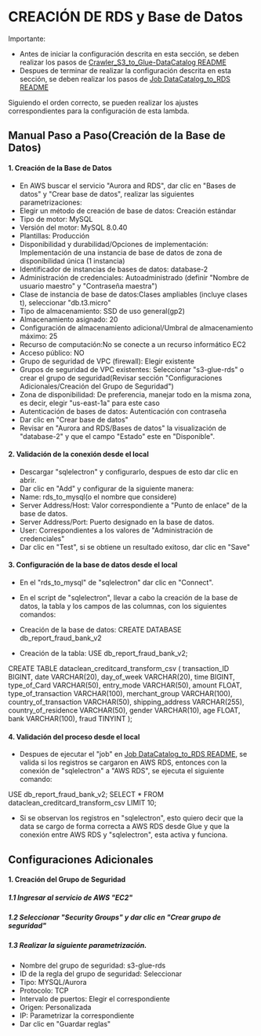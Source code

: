 # CREACIÓN DE RDS y Base de Datos

Importante: 
- Antes de iniciar la configuración descrita en esta sección, se deben realizar los pasos de [Crawler_S3_to_Glue-DataCatalog README](./docs/Crawler_S3_to_Glue-DataCatalog.md)
- Despues de terminar de realizar la configuración descrita en esta sección, se deben realizar los pasos de [Job DataCatalog_to_RDS README](./docs/DataCatalog_to_RDS.md)

Siguiendo el orden correcto, se pueden realizar los ajustes correspondientes para la configuración de esta lambda.

## Manual Paso a Paso(Creación de la Base de Datos)

#### 1. Creación de la Base de Datos

- En AWS buscar el servicio "Aurora and RDS", dar clic en "Bases de datos" y "Crear base de datos", realizar las siguientes parametrizaciones:
- Elegir un método de creación de base de datos: Creación estándar
- Tipo de motor: MySQL
- Versión del motor: MySQL 8.0.40
- Plantillas: Producción
- Disponibilidad y durabilidad/Opciones de implementación: Implementación de una instancia de base de datos de zona de disponibilidad única (1 instancia)
- Identificador de instancias de bases de datos: database-2
- Administración de credenciales: Autoadministrado (definir "Nombre de usuario maestro" y "Contraseña maestra")
- Clase de instancia de base de datos:Clases ampliables (incluye clases t), seleccionar "db.t3.micro"
- Tipo de almacenamiento: SSD de uso general(gp2)
- Almacenamiento asignado: 20
- Configuración de almacenamiento adicional/Umbral de almacenamiento máximo: 25
- Recurso de computación:No se conecte a un recurso informático EC2
- Acceso público: NO
- Grupo de seguridad de VPC (firewall): Elegir existente
- Grupos de seguridad de VPC existentes: Seleccionar "s3-glue-rds" o crear el grupo de seguridad(Revisar sección "Configuraciones Adicionales/Creación del Grupo de Seguridad")
- Zona de disponibilidad: De preferencia, manejar todo en la misma zona, es decir, elegir "us-east-1a" para este caso
- Autenticación de bases de datos: Autenticación con contraseña
- Dar clic en "Crear base de datos"
- Revisar en "Aurora and RDS/Bases de datos" la visualización de "database-2" y que el campo "Estado" este en "Disponible".


#### 2. Validación de la conexión desde el local

- Descargar "sqlelectron" y configurarlo, despues de esto dar clic en abrir.
- Dar clic en "Add" y configurar de la siguiente manera:
- Name: rds_to_mysql(o el nombre que considere)
- Server Address/Host: Valor correspondiente a "Punto de enlace" de la base de datos.
- Server Address/Port: Puerto designado en la base de datos.
- User: Correspondientes a los valores de "Administración de credenciales"
- Dar clic en "Test", si se obtiene un resultado exitoso, dar clic en "Save"

#### 3. Configuración de la base de datos desde el local

- En el "rds_to_mysql" de "sqlelectron" dar clic en "Connect".
- En el script de "sqlelectron", llevar a cabo la creación de la base de datos, la tabla y los campos de las columnas, con los siguientes comandos:
- Creación de la base de datos:
CREATE DATABASE db_report_fraud_bank_v2

- Creación de la tabla:
USE db_report_fraud_bank_v2;

CREATE TABLE dataclean_creditcard_transform_csv (
    transaction_ID BIGINT,
    date VARCHAR(20),
    day_of_week VARCHAR(20),
    time BIGINT,
    type_of_Card VARCHAR(50),
    entry_mode VARCHAR(50),
    amount FLOAT,
    type_of_transaction VARCHAR(100),
    merchant_group VARCHAR(100),
    country_of_transaction VARCHAR(50),
    shipping_address VARCHAR(255),
    country_of_residence VARCHAR(50),
    gender VARCHAR(10),
    age FLOAT,
    bank VARCHAR(100),
    fraud TINYINT
);


#### 4. Validación del proceso desde el local

- Despues de ejecutar el "job" en [Job DataCatalog_to_RDS README](./docs/DataCatalog_to_RDS.md), se valida si los registros se cargaron en AWS RDS, entonces con la conexión de "sqlelectron" a "AWS RDS", se ejecuta el siguiente comando:

USE db_report_fraud_bank_v2;
SELECT * FROM dataclean_creditcard_transform_csv LIMIT 10;

- Si se observan los registros en "sqlelectron", esto quiero decir que la data se cargo de forma correcta a AWS RDS desde Glue y que la conexión entre AWS RDS y "sqlelectron", esta activa y funciona.

## Configuraciones Adicionales

#### 1. Creación del Grupo de Seguridad

##### 1.1 Ingresar al servicio de AWS "EC2"
##### 1.2 Seleccionar "Security Groups" y dar clic en "Crear grupo de seguridad"
##### 1.3 Realizar la siguiente parametrización.

- Nombre del grupo de seguridad: s3-glue-rds
- ID de la regla del grupo de seguridad: Seleccionar
- Tipo: MYSQL/Aurora
- Protocolo: TCP
- Intervalo de puertos: Elegir el correspondiente
- Origen: Personalizada
- IP: Parametrizar la correspondiente
- Dar clic en "Guardar reglas"


